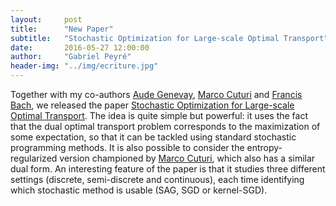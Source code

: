 ```yaml
---
layout:     post
title:      "New Paper"
subtitle:   "Stochastic Optimization for Large-scale Optimal Transport"
date:       2016-05-27 12:00:00
author:     "Gabriel Peyré"
header-img: "../img/ecriture.jpg"
---
```


Together with my co-authors [Aude Genevay](https://fr.linkedin.com/in/audegenevay), [Marco Cuturi](http://www.iip.ist.i.kyoto-u.ac.jp/member/cuturi/) and [Francis Bach](http://www.di.ens.fr/~fbach/), we released the paper [Stochastic Optimization for Large-scale Optimal Transport](https://hal.archives-ouvertes.fr/hal-01321664). The idea is quite simple but powerful: it uses the fact that the dual optimal transport problem corresponds to the maximization of some expectation, so that it can be tackled using standard stochastic programming methods. It is also possible to consider the entropy-regularized version championed by [Marco Cuturi](https://arxiv.org/abs/1306.0895), which also has a similar dual form. An interesting feature of the paper is that it studies three different settings (discrete, semi-discrete and continuous), each time identifying which stochastic method is usable (SAG, SGD or kernel-SGD). 
